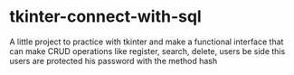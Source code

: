 # tkinter-connect-with-sql
A little project to practice with tkinter and make a functional interface that can make CRUD operations like register, search, delete, users  be side this users are protected his password with the method hash
